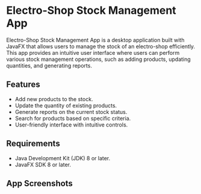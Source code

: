 # Electro-Shop Stock Management App
Electro-Shop Stock Management App is a desktop application built with JavaFX that allows users to manage the stock of an electro-shop efficiently. 
This app provides an intuitive user interface where users can perform various stock management operations, such as adding products, updating quantities, and generating reports.

## Features
 - Add new products to the stock.
 - Update the quantity of existing products.
 - Generate reports on the current stock status.
 - Search for products based on specific criteria.
- User-friendly interface with intuitive controls.

## Requirements
- Java Development Kit (JDK) 8 or later.
- JavaFX SDK 8 or later.

## App Screenshots 

